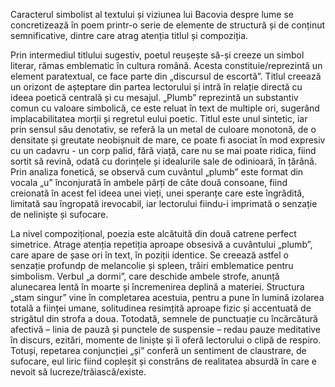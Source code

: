 Caracterul simbolist al textului și viziunea lui Bacovia despre lume se concretizează în poem printr-o serie de elemente de structură și de conținut semnificative, dintre care atrag atenția titlul și compoziția.

Prin intermediul titlului sugestiv, poetul reușește să-și creeze un simbol literar, rămas emblematic în cultura română. Acesta constituie/reprezintă un element paratextual, ce face parte din „discursul de escortă”. Titlul creează un orizont de așteptare din partea lectorului și intră în relație directă cu ideea poetică centrală și cu mesajul. „Plumb” reprezintă un substantiv comun cu valoare simbolică, ce este reluat în text de multiple ori, sugerând implacabilitatea morții și regretul eului poetic. Titlul este unul sintetic, iar prin sensul său denotativ, se referă la un metal de culoare monotonă, de o densitate și greutate neobișnuit de mare, ce poate fi asociat în mod expresiv cu un cadavru - un corp palid, fără viață, care nu se mai poate ridica, fiind sortit să revină, odată cu dorințele și idealurile sale de odinioară, în țărână. Prin analiza fonetică, se observă cum cuvântul „plumb” este format din vocala „u” înconjurată în ambele părți de câte două consoane, fiind creionată în acest fel ideea unei vieți, unei speranțe care este îngrădită, limitată sau îngropată irevocabil, iar lectorului fiindu-i imprimată o senzație de neliniște și sufocare.

La nivel compozițional, poezia este alcătuită din două catrene perfect simetrice. Atrage atenția repetiția aproape obsesivă a cuvântului „plumb”, care apare de șase ori în text, în poziții identice. Se creează astfel o senzație profundp de melancolie și spleen, trăiri emblematice pentru simbolism. Verbul „a dormi”, care deschide ambele strofe, anunță alunecarea lentă în moarte și încremenirea deplină a materiei. Structura „stam singur” vine în completarea acestuia, pentru a pune în lumină izolarea totală a ființei umane, solitudinea resimțită aproape fizic și accentuată de strigătul din strofa a doua. Totodată, semnele de punctuație cu încărcătură afectivă – linia de pauză și punctele de suspensie – redau pauze meditative în discurs, ezitări, momente de liniște și îi oferă lectorului o clipă de respiro. Totuși, repetarea conjuncției „și” conferă un sentiment de claustrare, de sufocare, eul liric fiind copleșit și constrâns de realitatea absurdă în care e nevoit să lucreze/trăiască/existe.
